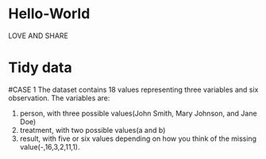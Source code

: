 # Hello-World
LOVE AND SHARE

# Tidy data 
#CASE 1
The dataset contains 18 values representing three variables and six observation.
The variables are:
1. person, with three possible values(John Smith, Mary Johnson, and Jane Doe)
2. treatment, with two possible values(a and b)
3. result, with five or six values depending on how you think of the missing value(-,16,3,2,11,1).


